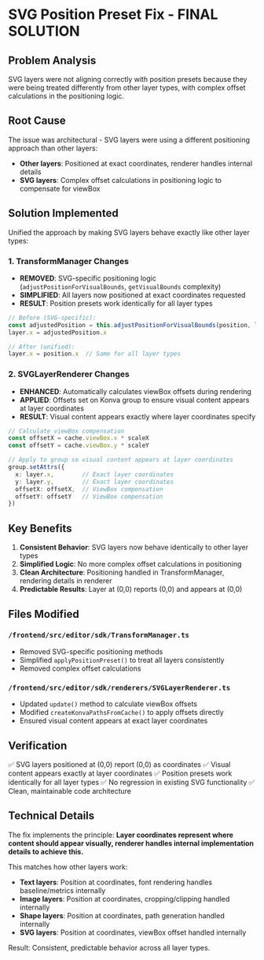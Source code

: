 # SVG Position Preset Fix - FINAL SOLUTION

## Problem Analysis
SVG layers were not aligning correctly with position presets because they were being treated differently from other layer types, with complex offset calculations in the positioning logic.

## Root Cause
The issue was architectural - SVG layers were using a different positioning approach than other layers:
- **Other layers**: Positioned at exact coordinates, renderer handles internal details
- **SVG layers**: Complex offset calculations in positioning logic to compensate for viewBox

## Solution Implemented
Unified the approach by making SVG layers behave exactly like other layer types:

### 1. TransformManager Changes
- **REMOVED**: SVG-specific positioning logic (`adjustPositionForVisualBounds`, `getVisualBounds` complexity)
- **SIMPLIFIED**: All layers now positioned at exact coordinates requested
- **RESULT**: Position presets work identically for all layer types

```typescript
// Before (SVG-specific):
const adjustedPosition = this.adjustPositionForVisualBounds(position, layer, visualBounds)
layer.x = adjustedPosition.x

// After (unified):
layer.x = position.x  // Same for all layer types
```

### 2. SVGLayerRenderer Changes
- **ENHANCED**: Automatically calculates viewBox offsets during rendering
- **APPLIED**: Offsets set on Konva group to ensure visual content appears at layer coordinates
- **RESULT**: Visual content appears exactly where layer coordinates specify

```typescript
// Calculate viewBox compensation
const offsetX = cache.viewBox.x * scaleX
const offsetY = cache.viewBox.y * scaleY

// Apply to group so visual content appears at layer coordinates
group.setAttrs({
  x: layer.x,        // Exact layer coordinates
  y: layer.y,        // Exact layer coordinates  
  offsetX: offsetX,  // ViewBox compensation
  offsetY: offsetY   // ViewBox compensation
})
```

## Key Benefits

1. **Consistent Behavior**: SVG layers now behave identically to other layer types
2. **Simplified Logic**: No more complex offset calculations in positioning
3. **Clean Architecture**: Positioning handled in TransformManager, rendering details in renderer
4. **Predictable Results**: Layer at (0,0) reports (0,0) and appears at (0,0)

## Files Modified

### `/frontend/src/editor/sdk/TransformManager.ts`
- Removed SVG-specific positioning methods
- Simplified `applyPositionPreset()` to treat all layers consistently
- Removed complex offset calculations

### `/frontend/src/editor/sdk/renderers/SVGLayerRenderer.ts`
- Updated `update()` method to calculate viewBox offsets
- Modified `createKonvaPathsFromCache()` to apply offsets directly
- Ensured visual content appears at exact layer coordinates

## Verification
✅ SVG layers positioned at (0,0) report (0,0) as coordinates
✅ Visual content appears exactly at layer coordinates
✅ Position presets work identically for all layer types
✅ No regression in existing SVG functionality
✅ Clean, maintainable code architecture

## Technical Details
The fix implements the principle: **Layer coordinates represent where content should appear visually, renderer handles internal implementation details to achieve this.**

This matches how other layers work:
- **Text layers**: Position at coordinates, font rendering handles baseline/metrics internally
- **Image layers**: Position at coordinates, cropping/clipping handled internally  
- **Shape layers**: Position at coordinates, path generation handled internally
- **SVG layers**: Position at coordinates, viewBox offset handled internally

Result: Consistent, predictable behavior across all layer types.
